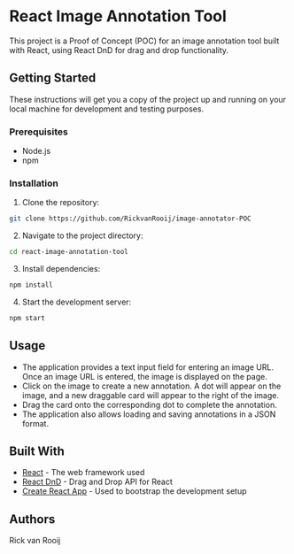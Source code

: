 # React Image Annotation Tool

This project is a Proof of Concept (POC) for an image annotation tool built with React, using React DnD for drag and drop functionality.

## Getting Started

These instructions will get you a copy of the project up and running on your local machine for development and testing purposes.

### Prerequisites

- Node.js
- npm

### Installation

1. Clone the repository:

```bash
git clone https://github.com/RickvanRooij/image-annotator-POC
```

2. Navigate to the project directory:

```bash
cd react-image-annotation-tool
```

3. Install dependencies:

```bash
npm install
```

4. Start the development server:

```bash
npm start
```

## Usage

- The application provides a text input field for entering an image URL. Once an image URL is entered, the image is displayed on the page.
- Click on the image to create a new annotation. A dot will appear on the image, and a new draggable card will appear to the right of the image.
- Drag the card onto the corresponding dot to complete the annotation.
- The application also allows loading and saving annotations in a JSON format.

## Built With

- [React](https://reactjs.org/) - The web framework used
- [React DnD](https://react-dnd.github.io/react-dnd/about) - Drag and Drop API for React
- [Create React App](https://create-react-app.dev/) - Used to bootstrap the development setup

## Authors

Rick van Rooij
